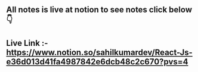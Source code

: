 ## All notes is live at notion to see notes click below 👇
## Live Link :- https://www.notion.so/sahilkumardev/React-Js-e36d013d41fa4987842e6dcb48c2c670?pvs=4